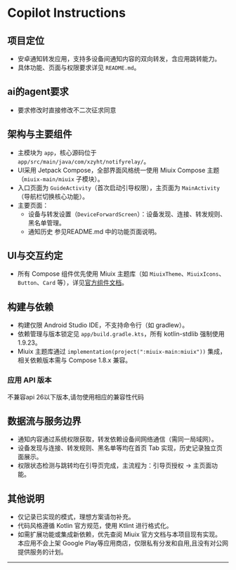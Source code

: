 # Copilot Instructions

## 项目定位
- 安卓通知转发应用，支持多设备间通知内容的双向转发，含应用跳转能力。
- 具体功能、页面与权限要求详见 `README.md`。


## ai的agent要求
- 要求修改时直接修改不二次征求同意

## 架构与主要组件
- 主模块为 `app`，核心源码位于 `app/src/main/java/com/xzyht/notifyrelay/`。
- UI采用 Jetpack Compose，全部界面风格统一使用 Miuix Compose 主题（`miuix-main/miuix` 子模块）。
- 入口页面为 `GuideActivity`（首次启动引导权限），主页面为 `MainActivity`（导航栏切换核心功能）。
- 主要页面：
  - 设备与转发设置（`DeviceForwardScreen`）：设备发现、连接、转发规则、黑名单管理。
  - 通知历史
  参见README.md 中的功能页面说明。

## UI与交互约定
- 所有 Compose 组件优先使用 Miuix 主题库（如 `MiuixTheme`、`MiuixIcons`、`Button`、`Card` 等），详见[官方组件文档](https://miuix-kotlin-multiplatform.github.io/miuix/zh_CN/components/)。

## 构建与依赖
- 构建仅限 Android Studio IDE，不支持命令行（如 gradlew）。
- 依赖管理与版本锁定见 `app/build.gradle.kts`，所有 kotlin-stdlib 强制使用 1.9.23。
- Miuix 主题库通过 `implementation(project(":miuix-main:miuix"))` 集成，相关依赖版本需与 Compose 1.8.x 兼容。
### 应用 API 版本
不兼容api 26以下版本,请勿使用相应的兼容性代码
## 数据流与服务边界
- 通知内容通过系统权限获取，转发依赖设备间网络通信（需同一局域网）。
- 设备发现与连接、转发规则、黑名单等均在首页 Tab 实现，历史记录独立页面展示。
- 权限状态检测与跳转均在引导页完成，主流程为：引导页授权 → 主页面功能。


## 其他说明
- 仅记录已实现的模式，理想方案请勿补充。
- 代码风格遵循 Kotlin 官方规范，使用 Ktlint 进行格式化。
- 如需扩展功能或集成新依赖，优先查阅 Miuix 官方文档与本项目现有实现。
本应用不会上架 Google Play等应用商店，仅限私有分发和自用,且没有对公网提供服务的计划。
---